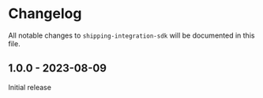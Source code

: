 # Changelog

All notable changes to `shipping-integration-sdk` will be documented in this file.

## 1.0.0 - 2023-08-09

Initial release
